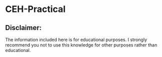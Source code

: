 # CEH-Practical

## Disclaimer:

The information included here is for educational purposes. 
I strongly recommend you not to use this knowledge for other purposes rather than educational.
